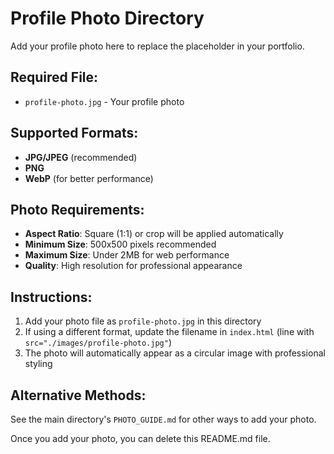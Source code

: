 # Profile Photo Directory

Add your profile photo here to replace the placeholder in your portfolio.

## Required File:
- `profile-photo.jpg` - Your profile photo

## Supported Formats:
- **JPG/JPEG** (recommended)
- **PNG** 
- **WebP** (for better performance)

## Photo Requirements:
- **Aspect Ratio**: Square (1:1) or crop will be applied automatically
- **Minimum Size**: 500x500 pixels recommended
- **Maximum Size**: Under 2MB for web performance
- **Quality**: High resolution for professional appearance

## Instructions:
1. Add your photo file as `profile-photo.jpg` in this directory
2. If using a different format, update the filename in `index.html` (line with `src="./images/profile-photo.jpg"`)
3. The photo will automatically appear as a circular image with professional styling

## Alternative Methods:
See the main directory's `PHOTO_GUIDE.md` for other ways to add your photo.

Once you add your photo, you can delete this README.md file.